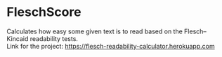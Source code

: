 # FleschScore
 Calculates how easy some given text is to read based on the Flesch–Kincaid readability tests.
 <br />
 Link for the project: https://flesch-readability-calculator.herokuapp.com
